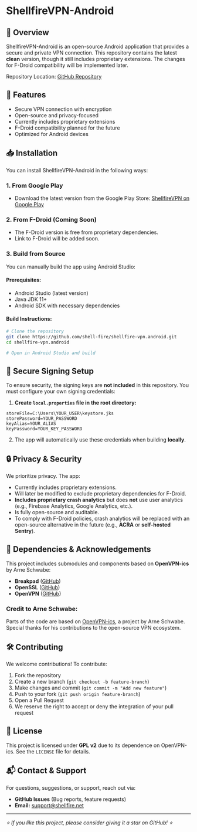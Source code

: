 # ShellfireVPN-Android

## 🚀 Overview

ShellfireVPN-Android is an open-source Android application that provides a secure and private VPN connection. This repository contains the latest **clean** version, though it still includes proprietary extensions. The changes for F-Droid compatibility will be implemented later.

Repository Location: [GitHub Repository](https://github.com/shell-fire/shellfire-vpn.android/tree/main/app)

## 📌 Features

- Secure VPN connection with encryption
- Open-source and privacy-focused
- Currently includes proprietary extensions
- F-Droid compatibility planned for the future
- Optimized for Android devices

## 📥 Installation

You can install ShellfireVPN-Android in the following ways:

### **1. From Google Play**

- Download the latest version from the Google Play Store: [ShellfireVPN on Google Play](https://play.google.com/store/apps/details?id=de.shellfire.vpn.android)

### **2. From F-Droid (Coming Soon)**

- The F-Droid version is free from proprietary dependencies.
- Link to F-Droid will be added soon.

### **3. Build from Source**

You can manually build the app using Android Studio:

#### **Prerequisites:**

- Android Studio (latest version)
- Java JDK 11+
- Android SDK with necessary dependencies

#### **Build Instructions:**

```bash
# Clone the repository
git clone https://github.com/shell-fire/shellfire-vpn.android.git
cd shellfire-vpn.android

# Open in Android Studio and build
```

## 🔑 Secure Signing Setup

To ensure security, the signing keys are **not included** in this repository. You must configure your own signing credentials:

1. **Create ********`local.properties`******** file in the root directory:**

```
storeFile=C:\Users\YOUR_USER\keystore.jks
storePassword=YOUR_PASSWORD
keyAlias=YOUR_ALIAS
keyPassword=YOUR_KEY_PASSWORD
```

2. The app will automatically use these credentials when building **locally**.

## 🔒 Privacy & Security

We prioritize privacy. The app:

- Currently includes proprietary extensions.
- Will later be modified to exclude proprietary dependencies for F-Droid.
- **Includes proprietary crash analytics** but does **not** use user analytics (e.g., Firebase Analytics, Google Analytics, etc.).
- Is fully open-source and auditable.
- To comply with F-Droid policies, crash analytics will be replaced with an open-source alternative in the future (e.g., **ACRA** or **self-hosted Sentry**).

## 📜 Dependencies & Acknowledgements

This project includes submodules and components based on **OpenVPN-ics** by Arne Schwabe:

- **Breakpad** ([GitHub](https://github.com/schwabe/breakpad))
- **OpenSSL** ([GitHub](https://github.com/schwabe/platform_external_openssl))
- **OpenVPN** ([GitHub](https://github.com/schwabe/openvpn))

### Credit to Arne Schwabe:

Parts of the code are based on [OpenVPN-ics](https://github.com/schwabe/ics-openvpn), a project by Arne Schwabe. Special thanks for his contributions to the open-source VPN ecosystem.

## 🛠 Contributing

We welcome contributions! To contribute:

1. Fork the repository
2. Create a new branch (`git checkout -b feature-branch`)
3. Make changes and commit (`git commit -m "Add new feature"`)
4. Push to your fork (`git push origin feature-branch`)
5. Open a Pull Request
6. We reserve the right to accept or deny the integration of your pull request

## 📝 License

This project is licensed under **GPL v2** due to its dependence on OpenVPN-ics. See the `LICENSE` file for details.

## 📬 Contact & Support

For questions, suggestions, or support, reach out via:

- **GitHub Issues** (Bug reports, feature requests)
- **Email:** [support@shellfire.net](mailto\:support@shellfire.net)

---

*⭐ If you like this project, please consider giving it a star on GitHub! ⭐*

